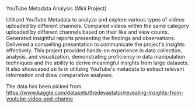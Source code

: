YouTube Metadata Analysis (Mini Project)

Utilized YouTube Metadata to analyze and explore various types of videos uploaded by different channels.
Compared videos within the same category uploaded by different channels based on their like and view counts.
Generated insightful reports presenting the findings and observations.
Delivered a compelling presentation to communicate the project's insights effectively.
This project provided hands-on experience in data collection, analysis, and visualization, demonstrating proficiency in data manipulation techniques and the ability to derive meaningful insights from large datasets. It also showcased skills in utilizing YouTube's metadata to extract relevant information and draw comparative analyses.

The data has been picked from https://www.kaggle.com/datasets/thedevastator/revealing-insights-from-youtube-video-and-channe